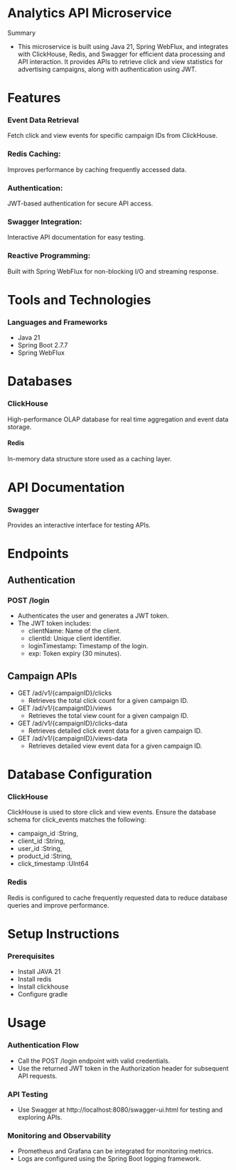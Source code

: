# Analytics API Microservice
Summary 
* This microservice is built using Java 21, Spring WebFlux, and integrates with ClickHouse, Redis, and Swagger for efficient data processing and API interaction. It provides APIs to retrieve click and view statistics for advertising campaigns, along with authentication using JWT.

# Features
### Event Data Retrieval
Fetch click and view events for specific campaign IDs from ClickHouse.
### Redis Caching: 
Improves performance by caching frequently accessed data.
### Authentication: 
JWT-based authentication for secure API access.
### Swagger Integration: 
Interactive API documentation for easy testing.
### Reactive Programming: 
Built with Spring WebFlux for non-blocking I/O and streaming response.

# Tools and Technologies
### Languages and Frameworks
* Java 21
* Spring Boot 2.7.7
* Spring WebFlux
# Databases
### ClickHouse
High-performance OLAP database for real time aggregation and event data storage.
#### Redis
In-memory data structure store used as a caching layer.

# API Documentation
### Swagger
Provides an interactive interface for testing APIs.
# Endpoints
## Authentication
### POST /login
* Authenticates the user and generates a JWT token.
* The JWT token includes:
  * clientName: Name of the client.
  * clientId: Unique client identifier.
  * loginTimestamp: Timestamp of the login.
  * exp: Token expiry (30 minutes).
## Campaign APIs
* GET /ad/v1/{campaignID}/clicks 
  * Retrieves the total click count for a given campaign ID.
* GET /ad/v1/{campaignID}/views 
  * Retrieves the total view count for a given campaign ID.
* GET /ad/v1/{campaignID}/clicks-data 
  * Retrieves detailed click event data for a given campaign ID.
* GET /ad/v1/{campaignID}/views-data 
  * Retrieves detailed view event data for a given campaign ID.

# Database Configuration
### ClickHouse
ClickHouse is used to store click and view events. Ensure the database schema for click_events matches the following:
* campaign_id :String, 
* client_id   :String, 
* user_id     :String, 
* product_id  :String, 
* click_timestamp :UInt64

### Redis
Redis is configured to cache frequently requested data to reduce database queries and improve performance.

# Setup Instructions
### Prerequisites 
* Install JAVA 21
* Install redis 
* Install clickhouse 
* Configure gradle

# Usage
### Authentication Flow
* Call the POST /login endpoint with valid credentials.
* Use the returned JWT token in the Authorization header for subsequent API requests.
### API Testing
* Use Swagger at http://localhost:8080/swagger-ui.html for testing and exploring APIs.
### Monitoring and Observability
* Prometheus and Grafana can be integrated for monitoring metrics.
* Logs are configured using the Spring Boot logging framework.
